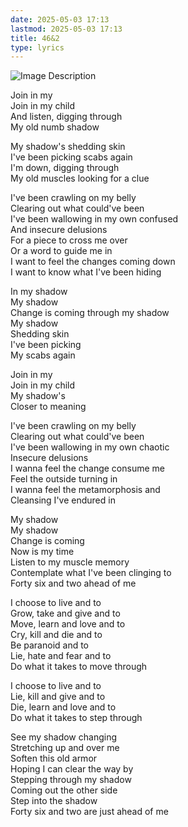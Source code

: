 ```yaml
---
date: 2025-05-03 17:13
lastmod: 2025-05-03 17:13
title: 46&2
type: lyrics
---
```

![Image Description](Pasted%20image%2020250425020308.png)

Join in my  
Join in my child  
And listen, digging through  
My old numb shadow

My shadow's shedding skin  
I've been picking scabs again  
I'm down, digging through  
My old muscles looking for a clue

I've been crawling on my belly  
Clearing out what could've been  
I've been wallowing in my own confused  
And insecure delusions  
For a piece to cross me over  
Or a word to guide me in  
I want to feel the changes coming down  
I want to know what I've been hiding

In my shadow  
My shadow  
Change is coming through my shadow  
My shadow  
Shedding skin  
I've been picking  
My scabs again

Join in my  
Join in my child  
My shadow's  
Closer to meaning

I've been crawling on my belly  
Clearing out what could've been  
I've been wallowing in my own chaotic  
Insecure delusions  
I wanna feel the change consume me  
Feel the outside turning in  
I wanna feel the metamorphosis and  
Cleansing I've endured in

My shadow  
My shadow  
Change is coming  
Now is my time  
Listen to my muscle memory  
Contemplate what I've been clinging to  
Forty six and two ahead of me

I choose to live and to  
Grow, take and give and to  
Move, learn and love and to  
Cry, kill and die and to  
Be paranoid and to  
Lie, hate and fear and to  
Do what it takes to move through

I choose to live and to  
Lie, kill and give and to  
Die, learn and love and to  
Do what it takes to step through

See my shadow changing  
Stretching up and over me  
Soften this old armor  
Hoping I can clear the way by  
Stepping through my shadow  
Coming out the other side  
Step into the shadow  
Forty six and two are just ahead of me